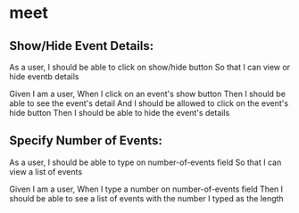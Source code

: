 # meet
 
## Show/Hide Event Details:

As a user,
I should be able to click on show/hide button
So that I can view or hide eventb details

Given I am a user,
When I click on an event's show button
Then I should be able to see the event's detail
And I should be allowed to click on the event's hide button
Then I should be able to hide the event's details

## Specify Number of Events:

As a user,
I should be able to type on number-of-events field
So that I can view a list of events

Given I am a user,
When I type a number on number-of-events field
Then I should be able to see a list of events with the number I typed as the length

